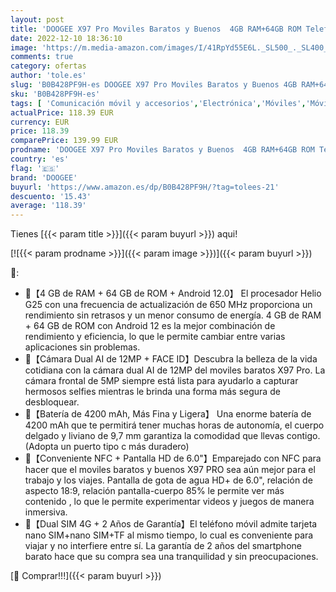 ```yaml
---
layout: post
title: 'DOOGEE X97 Pro Moviles Baratos y Buenos  4GB RAM+64GB ROM Telefono Movil  Android 12  4200mAh Batería  6.0" HD+ Pulgadas Smartphone Barato 4G Dual SIM  Doble Cámara 12MP  NFC/GPS/OTG/Face ID-Azul'
date: 2022-12-10 18:36:10
image: 'https://m.media-amazon.com/images/I/41RpYd55E6L._SL500_._SL400_.jpg'
comments: true
category: ofertas
author: 'tole.es'
slug: 'B0B428PF9H-es DOOGEE X97 Pro Moviles Baratos y Buenos 4GB RAM+64GB ROM...'
sku: 'B0B428PF9H-es'
tags: [ 'Comunicación móvil y accesorios','Electrónica','Móviles','Móviles y smartphones libres','android','doogee','🇪🇸', ]
actualPrice: 118.39 EUR
currency: EUR
price: 118.39
comparePrice: 139.99 EUR
prodname: 'DOOGEE X97 Pro Moviles Baratos y Buenos  4GB RAM+64GB ROM Telefono Movil  Android 12  4200mAh Batería  6.0" HD+ Pulgadas Smartphone Barato 4G Dual SIM  Doble Cámara 12MP  NFC/GPS/OTG/Face ID-Azul'
country: 'es'
flag: '🇪🇸'
brand: 'DOOGEE'
buyurl: 'https://www.amazon.es/dp/B0B428PF9H/?tag=tolees-21'
descuento: '15.43'
average: '118.39'
---
```


Tienes [{{< param title >}}]({{< param buyurl >}}) aqui!

[![{{< param prodname >}}]({{< param image >}})]({{< param buyurl >}})

🔎:

- 🌊【4 GB de RAM + 64 GB de ROM + Android 12.0】 El procesador Helio G25 con una frecuencia de actualización de 650 MHz proporciona un rendimiento sin retrasos y un menor consumo de energía. 4 GB de RAM + 64 GB de ROM con Android 12 es la mejor combinación de rendimiento y eficiencia, lo que le permite cambiar entre varias aplicaciones sin problemas.
- 🌊【Cámara Dual AI de 12MP + FACE ID】Descubra la belleza de la vida cotidiana con la cámara dual AI de 12MP del moviles baratos X97 Pro. La cámara frontal de 5MP siempre está lista para ayudarlo a capturar hermosos selfies mientras le brinda una forma más segura de desbloquear.
- 🌊【Batería de 4200 mAh, Más Fina y Ligera】 Una enorme batería de 4200 mAh que te permitirá tener muchas horas de autonomía, el cuerpo delgado y liviano de 9,7 mm garantiza la comodidad que llevas contigo. (Adopta un puerto tipo c más duradero)
- 🌊【Conveniente NFC + Pantalla HD de 6.0"】Emparejado con NFC para hacer que el moviles baratos y buenos X97 PRO sea aún mejor para el trabajo y los viajes. Pantalla de gota de agua HD+ de 6.0", relación de aspecto 18:9, relación pantalla-cuerpo 85% le permite ver más contenido , lo que le permite experimentar videos y juegos de manera inmersiva.
- 🌊【Dual SIM 4G + 2 Años de Garantía】El teléfono móvil admite tarjeta nano SIM+nano SIM+TF al mismo tiempo, lo cual es conveniente para viajar y no interfiere entre sí. La garantía de 2 años del smartphone barato hace que su compra sea una tranquilidad y sin preocupaciones.

[🛒 Comprar!!!]({{< param buyurl >}})
